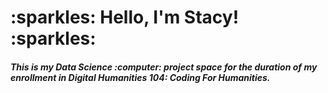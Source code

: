 <h1>
  :sparkles: Hello, I'm Stacy! :sparkles:
 
<h5> 
  This is my Data Science :computer: project space for the duration of my enrollment in Digital Humanities 104: Coding For Humanities. 
  
